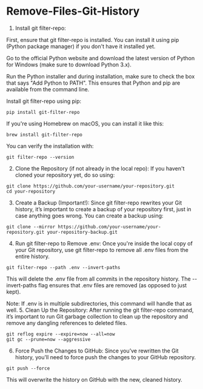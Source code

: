 # Remove-Files-Git-History

1. Install git filter-repo:

First, ensure that git filter-repo is installed. You can install it using pip (Python package manager) if you don't have it installed yet. 

Go to the official Python website and download the latest version of Python for Windows (make sure to download Python 3.x).

Run the Python installer and during installation, make sure to check the box that says "Add Python to PATH". This ensures that Python and pip are available from the command line.

Install git filter-repo using pip:

```
pip install git-filter-repo
```
If you're using Homebrew on macOS, you can install it like this:
```
brew install git-filter-repo
```
You can verify the installation with:
```
git filter-repo --version
```
2. Clone the Repository (if not already in the local repo):
If you haven't cloned your repository yet, do so using:
```
git clone https://github.com/your-username/your-repository.git
cd your-repository
```
3. Create a Backup (Important!):
Since git filter-repo rewrites your Git history, it’s important to create a backup of your repository first, just in case anything goes wrong. You can create a backup using:
```
git clone --mirror https://github.com/your-username/your-repository.git your-repository-backup.git
```
4. Run git filter-repo to Remove .env:
Once you're inside the local copy of your Git repository, use git filter-repo to remove all .env files from the entire history.
```
git filter-repo --path .env --invert-paths
```
This will delete the .env file from all commits in the repository history. The --invert-paths flag ensures that .env files are removed (as opposed to just kept).

Note: If .env is in multiple subdirectories, this command will handle that as well.
5. Clean Up the Repository:
After running the git filter-repo command, it’s important to run Git garbage collection to clean up the repository and remove any dangling references to deleted files.
```
git reflog expire --expire=now --all=now
git gc --prune=now --aggressive
```
6. Force Push the Changes to GitHub:
Since you’ve rewritten the Git history, you'll need to force push the changes to your GitHub repository.
```
git push --force
```
This will overwrite the history on GitHub with the new, cleaned history.
